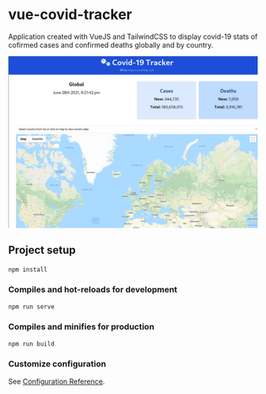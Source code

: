 # vue-covid-tracker

Application created with VueJS and TailwindCSS to display covid-19 stats of cofirmed cases and confirmed deaths globally and by country.

![image](Screenshot.png)

## Project setup
```
npm install
```

### Compiles and hot-reloads for development
```
npm run serve
```

### Compiles and minifies for production
```
npm run build
```

### Customize configuration
See [Configuration Reference](https://cli.vuejs.org/config/).
